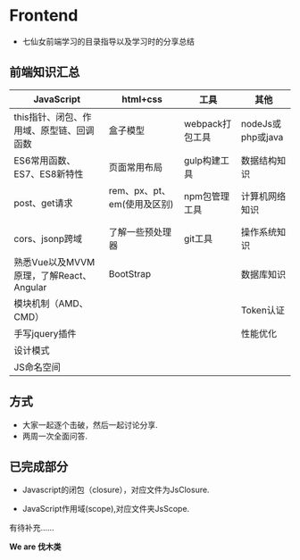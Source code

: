 # Frontend
* 七仙女前端学习的目录指导以及学习时的分享总结

## 前端知识汇总
JavaScript  | html+css  | 工具  | 其他
------------- | ------------- | ------------- | -------------
this指针、闭包、作用域、原型链、回调函数  | 盒子模型  | webpack打包工具  | nodeJs或php或java
ES6常用函数、ES7、ES8新特性  | 页面常用布局  | gulp构建工具  | 数据结构知识
post、get请求  | rem、px、pt、em(使用及区别)   | npm包管理工具  | 计算机网络知识
cors、jsonp跨域  | 了解一些预处理器  | git工具  | 操作系统知识
熟悉Vue以及MVVM原理，了解React、Angular  | BootStrap  |   | 数据库知识
模块机制（AMD、CMD）  |   |    | Token认证
手写jquery插件  |   |    | 性能优化
设计模式  |   |     | 
JS命名空间  |   |     | 

## 方式
* 大家一起逐个击破，然后一起讨论分享.
* 两周一次全面问答.

## 已完成部分
* Javascript的闭包（closure），对应文件为JsClosure.

* JavaScript作用域(scope),对应文件夹JsScope.

有待补充……

**We are 伐木类**
